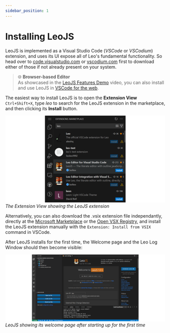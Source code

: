 ```yaml
---
sidebar_position: 1
---
```


# Installing LeoJS

LeoJS is implemented as a Visual Studio Code (_VSCode_ or _VSCodium_) extension, and uses its UI expose all of Leo's fundamental functionality. So head over to [code.visualstudio.com](https://code.visualstudio.com/) or [vscodium.com](https://vscodium.com/) first to download either of those if not already present on your system.

> 🌐 **Browser-based Editor**\
> As showcased in the [LeoJS Features Demo](https://www.youtube.com/watch?v=M_mKXSbVGdE) video, you can also install and use LeoJS in [VSCode for the web](https://code.visualstudio.com/docs/remote/codespaces#_browserbased-editor).

The easiest way to install LeoJS is to open the **Extension View** `Ctrl+Shift+X`, type _leo_ to search for the LeoJS extension in the marketplace, and then clicking its **Install** button.

![Extension View](./img/extension-view.png)\
_The Extension View showing the LeoJS extension_

Alternatively, you can also download the .vsix extension file independantly, directly at the [Microsoft Marketplace](https://marketplace.visualstudio.com/items?itemName=boltex.leojs) or the [Open VSX Registry](https://open-vsx.org/extension/boltex/leojs), and install the LeoJS extension manually with the `Extension: Install from VSIX` command in VSCode.

After LeoJS installs for the first time, the Welcome page and the Leo Log Window should then become visible:

![Extension View](./img/welcome-pane-montage.png)\
_LeoJS showing its welcome page after starting up for the first time_
